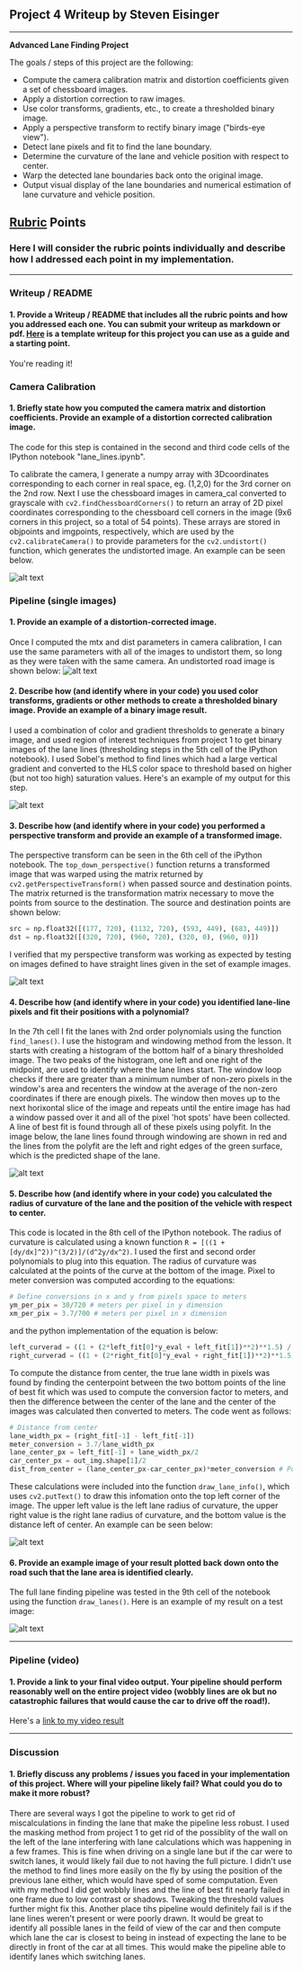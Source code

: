 ## Project 4 Writeup by Steven Eisinger

---

**Advanced Lane Finding Project**

The goals / steps of this project are the following:

* Compute the camera calibration matrix and distortion coefficients given a set of chessboard images.
* Apply a distortion correction to raw images.
* Use color transforms, gradients, etc., to create a thresholded binary image.
* Apply a perspective transform to rectify binary image ("birds-eye view").
* Detect lane pixels and fit to find the lane boundary.
* Determine the curvature of the lane and vehicle position with respect to center.
* Warp the detected lane boundaries back onto the original image.
* Output visual display of the lane boundaries and numerical estimation of lane curvature and vehicle position.

[//]: # (Image References)

[image1]: ./output_images/undistorted_chess.png "Undistorted"
[image2]: ./output_images/undistorted_road.png "Road Transformed"
[image3]: ./output_images/color_grad_thresh.jpg "Binary Example"
[image4]: ./output_images/perspective_transform.jpg "Warp Example"
[image5]: ./output_images/find_lane_lines.jpg "Fit Visual"
[image6]: ./output_images/draw_lane_info.jpg "Radius of Curvature and Distance from Center"
[image7]: ./output_images/full_pipeline.jpg "Output"
[video1]: ./draw_lanes.mp4 "Video"

## [Rubric](https://review.udacity.com/#!/rubrics/571/view) Points

### Here I will consider the rubric points individually and describe how I addressed each point in my implementation.  

---

### Writeup / README

#### 1. Provide a Writeup / README that includes all the rubric points and how you addressed each one.  You can submit your writeup as markdown or pdf.  [Here](https://github.com/udacity/CarND-Advanced-Lane-Lines/blob/master/writeup_template.md) is a template writeup for this project you can use as a guide and a starting point.  

You're reading it!

### Camera Calibration

#### 1. Briefly state how you computed the camera matrix and distortion coefficients. Provide an example of a distortion corrected calibration image.

The code for this step is contained in the second and third code cells of the IPython notebook "lane_lines.ipynb".

To calibrate the camera, I generate a numpy array with 3Dcoordinates corresponding to each corner in real space, eg. (1,2,0) for the 3rd corner on the 2nd row. Next I use the chessboard images in camera_cal converted to grayscale with `cv2.findChessboardCorners()` to return an array of 2D pixel coordinates corresponding to the chessboard cell corners in the image (9x6 corners in this project, so a total of 54 points). These arrays are stored in objpoints and imgpoints, respectively, which are used by the `cv2.calibrateCamera()` to provide parameters for the `cv2.undistort()` function, which generates the undistorted image. An example can be seen below.

![alt text][image1]

### Pipeline (single images)

#### 1. Provide an example of a distortion-corrected image.

Once I computed the mtx and dist parameters in camera calibration, I can use the same parameters with all of the images to undistort them, so long as they were taken with the same camera. An undistorted road image is shown below:
![alt text][image2]

#### 2. Describe how (and identify where in your code) you used color transforms, gradients or other methods to create a thresholded binary image. Provide an example of a binary image result.

I used a combination of color and gradient thresholds to generate a binary image, and used region of interest techniques from project 1 to get binary images of the lane lines (thresholding steps in the 5th cell of the IPython notebook). I used Sobel's method to find lines which had a large vertical gradient and converted to the HLS color space to threshold based on higher (but not too high) saturation values. Here's an example of my output for this step.

![alt text][image3]

#### 3. Describe how (and identify where in your code) you performed a perspective transform and provide an example of a transformed image.

The perspective transform can be seen in the 6th cell of the iPython notebook. The `top_down_perspective()` function returns a transformed image that was warped using the matrix returned by `cv2.getPerspectiveTransform()` when passed source and destination points. The matrix returned is the transformation matrix necessary to move the points from source to the destination. The source and destination points are shown below:

```python
src = np.float32([(177, 720), (1132, 720), (593, 449), (683, 449)])
dst = np.float32([(320, 720), (960, 720), (320, 0), (960, 0)])
```

I verified that my perspective transform was working as expected by testing on images defined to have straight lines given in the set of example images.

![alt text][image4]

#### 4. Describe how (and identify where in your code) you identified lane-line pixels and fit their positions with a polynomial?

In the 7th cell I fit the lanes with 2nd order polynomials using the function `find_lanes()`. I use the histogram and windowing method from the lesson. It starts with creating a histogram of the bottom half of a binary thresholded image. The two peaks of the histogram, one left and one right of the midpoint, are used to identify where the lane lines start. The window loop checks if there are greater than a minimum number of non-zero pixels in the window's area and recenters the window at the average of the non-zero coordinates if there are enough pixels. The window then moves up to the next horixontal slice of the image and repeats until the entire image has had a window passed over it and all of the pixel 'hot spots' have been collected. A line of best fit is found through all of these pixels using polyfit. In the image below, the lane lines found through windowing are shown in red and the lines from the polyfit are the left and right edges of the green surface, which is the predicted shape of the lane.

![alt text][image5]

#### 5. Describe how (and identify where in your code) you calculated the radius of curvature of the lane and the position of the vehicle with respect to center.

This code is located in the 8th cell of the IPython notebook. The radius of curvature is calculated using a known function `R = [((1 + [dy/dx]^2))^(3/2)]/(d^2y/dx^2)`. I used the first and second order polynomials to plug into this equation. The radius of curvature was calculated at the points of the curve at the bottom of the image. Pixel to meter conversion was computed according to the equations:

```python
# Define conversions in x and y from pixels space to meters
ym_per_pix = 30/720 # meters per pixel in y dimension
xm_per_pix = 3.7/700 # meters per pixel in x dimension
```
and the python implementation of the equation is below:

```python
left_curverad = ((1 + (2*left_fit[0]*y_eval + left_fit[1])**2)**1.5) / np.absolute(2*left_fit[0])
right_curverad = ((1 + (2*right_fit[0]*y_eval + right_fit[1])**2)**1.5) / np.absolute(2*right_fit[0])
```

To compute the distance from center, the true lane width in pixels was found by finding the centerpoint between the two bottom points of the line of best fit which was used to compute the conversion factor to meters, and then the difference between the center of the lane and the center of the images was calculated then converted to meters. The code went as follows:

```python
# Distance from center
lane_width_px = (right_fit[-1] - left_fit[-1])
meter_conversion = 3.7/lane_width_px
lane_center_px = left_fit[-1] + lane_width_px/2
car_center_px = out_img.shape[1]/2
dist_from_center = (lane_center_px-car_center_px)*meter_conversion # Positive: car left of center, Negative: car right of center
```

These calculations were included into the function `draw_lane_info()`, which uses `cv2.putText()` to draw this infomation onto the top left corner of the image. The upper left value is the left lane radius of curvature, the upper right value is the right lane radius of curvature, and the bottom value is the distance left of center. An example can be seen below:

![alt text][image6]

#### 6. Provide an example image of your result plotted back down onto the road such that the lane area is identified clearly.

The full lane finding pipeline was tested in the 9th cell of the notebook using the function `draw_lanes()`.  Here is an example of my result on a test image:

![alt text][image7]

---

### Pipeline (video)

#### 1. Provide a link to your final video output.  Your pipeline should perform reasonably well on the entire project video (wobbly lines are ok but no catastrophic failures that would cause the car to drive off the road!).

Here's a [link to my video result](./project_video.mp4)

---

### Discussion

#### 1. Briefly discuss any problems / issues you faced in your implementation of this project.  Where will your pipeline likely fail?  What could you do to make it more robust?

There are several ways I got the pipeline to work to get rid of miscalculations in finding the lane that make the pipeline less robust. I used the masking method from project 1 to get rid of the possiblity of the wall on the left of the lane interfering with lane calculations which was happening in a few frames. This is fine when driving on a single lane but if the car were to switch lanes, it would likely fail due to not having the full picture. I didn't use the method to find lines more easily on the fly by using the position of the previous lane either, which would have sped of some computation. Even with my method I did get wobbly lines and the line of best fit nearly failed in one frame due to low contrast or shadows. Tweaking the threshold values further might fix this. Another place tihs pipeline would definitely fail is if the lane lines weren't present or were poorly drawn. It would be great to identify all possible lanes in the feild of view of the car and then compute which lane the car is closest to being in instead of expecting the lane to be directly in front of the car at all times. This would make the pipeline able to identify lanes which switching lanes.
